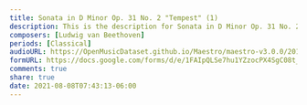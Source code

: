```yaml
---
title: Sonata in D Minor Op. 31 No. 2 "Tempest" (1)
description: This is the description for Sonata in D Minor Op. 31 No. 2 "Tempest" by Ludwig van Beethoven
composers: [Ludwig van Beethoven]
periods: [Classical]
audioURL: https://OpenMusicDataset.github.io/Maestro/maestro-v3.0.0/2018/MIDI-Unprocessed_Recital5-7_MID--AUDIO_06_R1_2018_wav--2.midi
formURL: https://docs.google.com/forms/d/e/1FAIpQLSe7hu1YZzocPX4SgC08t_K5BgWRr5RVrh5e-6-wvLcM184vLg/viewform
comments: true
share: true
date: 2021-08-08T07:43:13-06:00
---
```

